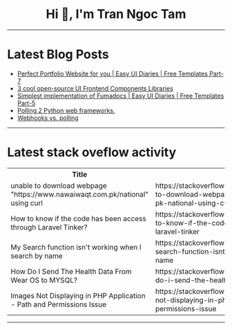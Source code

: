 <h1 align="center">Hi 👋, I'm Tran Ngoc Tam</h1>

---

# Latest Blog Posts 
<!-- BLOG-POST-LIST:START -->
- [Perfect Portfolio Website for you | Easy UI Diaries | Free Templates Part-7](https://dev.to/darkinventor/perfect-portfolio-website-for-you-easy-ui-diaries-free-templates-part-6-1o4i)
- [3 cool open-source UI Frontend Components Libraries](https://dev.to/shreyvijayvargiya/3-cool-open-source-ui-frontend-components-libraries-eh8)
- [Simplest implementation of Fumadocs | Easy UI Diaries | Free Templates Part-5](https://dev.to/darkinventor/simplest-implementation-of-fumadocs-easy-ui-diaries-free-templates-part-5-22jh)
- [Polling 2 Python web frameworks.](https://dev.to/davitacols/polling-2-python-web-frameworks-d88)
- [Webhooks vs. polling](https://dev.to/palomino/webhooks-vs-polling-37d1)
<!-- BLOG-POST-LIST:END -->

---

# Latest stack oveflow activity
<table>
  <tr><th>Title</th><th>Link</th></tr>
  <!-- STACKOVERFLOW:START --><tr><td>unable to download webpage &quot;https://www.nawaiwaqt.com.pk/national&quot; using curl</td><td>https://stackoverflow.com/questions/78781594/unable-to-download-webpage-https-www-nawaiwaqt-com-pk-national-using-curl</td></tr><tr><td>How to know if the code has been access through Laravel Tinker?</td><td>https://stackoverflow.com/questions/78781591/how-to-know-if-the-code-has-been-access-through-laravel-tinker</td></tr><tr><td>My Search function isn&#39;t working when I search by name</td><td>https://stackoverflow.com/questions/78781473/my-search-function-isnt-working-when-i-search-by-name</td></tr><tr><td>How Do I Send The Health Data From Wear OS to MYSQL?</td><td>https://stackoverflow.com/questions/78781468/how-do-i-send-the-health-data-from-wear-os-to-mysql</td></tr><tr><td>Images Not Displaying in PHP Application - Path and Permissions Issue</td><td>https://stackoverflow.com/questions/78781404/images-not-displaying-in-php-application-path-and-permissions-issue</td></tr><!-- STACKOVERFLOW:END -->
</table>

---


